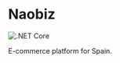 # Naobiz

![.NET Core](https://github.com/iberisoft/Naobiz/workflows/.NET%20Core/badge.svg)

E-commerce platform for Spain.
